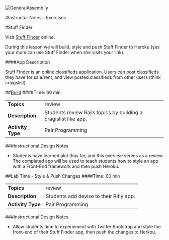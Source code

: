 ![GeneralAssemb.ly](http://studio.generalassemb.ly/GA_Slide_Assets/Exercise_icon_md.png)

#Instructor Notes - Exercises

#Stuff Finder

Visit [Stuff Finder](http://gentle-temple-9238.herokuapp.com/) online. 

During this lesson we will build, style and push Stuff Finder to Heroku (yes your mom can use Stuff Finder when she visits your link).
 
####App Description

Stuff Finder is an online classifieds application. Users can post classifieds they have for sale/rent, and view posted classifieds from other users (think craigslist).


##[Build](starter_code/stuff_finder.md)
####Time: 60 min

| | |
|------------- |:-------------|
| __Topics__ | review| 
| __Description__|Students review Rails topics by building a cragislist like app.|
| __Activity Type__|Pair Programming|

###Instructional Design Notes

*	Students have learned alot thus far, and this exericse serves as a review. The completed app will be used to teach students how to style an app with a Front-End framework and then push Heroku.



##Lab Time - Style & Push Changes
####Time: 60 min

| | |
|------------- |:-------------|
| __Topics__ | review| 
| __Description__|Students add devise to their Ritly app.|
| __Activity Type__|Pair Programming|

###Instructional Design Notes


*	Allow students time to experiement with Twitter Bootstrap and style the front-end of their Stuff Finder app, then push the changes to Herkou.



